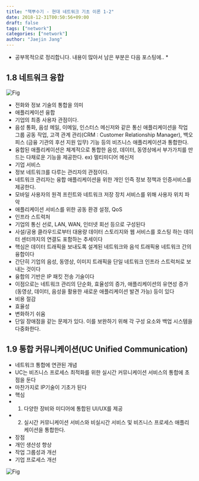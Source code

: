 ```yaml
---
title: "책뿌수기 - 현대 네트워크 기초 이론 1-2"
date: 2018-12-31T00:50:56+09:00
draft: false
tags: ["network"]
categories: ["network"]
author: "Jaejin Jang"
---
```


* 공부목적으로 정리합니다. 내용이 많아서 남은 부분은 다음 포스팅에..  *

## 1.8 네트워크 융합

![Fig](/network3_1.jpg "비즈니스 기업 주도의 네트워크 융합")

* 전화와 정보 기술의 통합을 의미
* 애플리케이션 융합
 * 기업의 최종 사용자 관점이다. 
 * 음성 통화, 음성 메일, 이메일, 인스터스 메신저와 같은 통신 애플리케이션을 작업 그룹 공동 작업, 고객 관계 관리(CRM : Customer Relationship Manager), 백오피스 (금융 기관의 후선 지원 입무) 기능 등의 비즈니스 애플리케이션과 통합한다. 
 * 융합된 애플리케이션은 체계적으로 통합한 음성, 데이터, 동영상에서 부가가치를 만드는 다채로운 기능을 제공한다. ex) 멀티미디어 메신저
* 기업 서비스
 * 정보 네트워크를 다루는 관리자의 관점이다.
 * 네트워크 관리자는 융합 애플리케이션을 위한 개인 인즉 정보 정책과 인증서비스를 제공한다.
 * 모바일 사용자의 원격 프린트와 네트워크 저장 장치 서비스를 위해 사용자 위치 파악
 * 애플리케이션 서비스를 위한 공동 환경 설정, QoS
* 인프라 스트럭처
 * 기업의 통신 선로, LAN, WAN, 인터넷 회선 등으로 구성된다
 * 사설/공용 클라우드로부터 대용량 데이터 스토리지와 웹 서비스를 호스팅 하는 데이터 센터까지의 연결도 포함하는 추세이다
 * 핵심은 데이터 트래픽을 보내도록 설계된 네트워크와 음석 트래픽용 네트워크 간의 융합이다
* 간단히 기업의 음성, 동영상, 이미지 트래픽을 단일 네트워크 인프라 스트럭처로 보내는 것이다
* 융합의 기반은 IP 패킷 전송 기술이다
* 이점으로는 네트워크 관리의 단순화, 효율성의 증가, 애플리케이션의 유연성 증가(동영상, 데이터, 음성을 활용한 새로운 애플리케이션 발견 가능) 등이 있다
 * 비용 절감
 * 효율성
 * 변화하기 쉬움
* 단일 장애점을 같는 문제가 있다. 이를 보완하기 위해 각 구성 요소와 백업 시스템을 다중화한다.

## 1.9 통합 커뮤니케이션(UC Unified Communication)
 * 네트워크 통합에 연관된 개념
 * UC는 비즈니스 프로세스 최적화를 위한 실시간 커뮤니케이션 서비스의 통합에 초점을 둔다
 * 마찬가지로 IP기술이 기초가 된다
 * 핵심
  * 1. 다양한 장비와 미디어에 통합된 UI/UX를 제공
  * 2. 실시간 커뮤니케이션 서비스와 비실시간 서비스 및 비즈니스 프로세스 애플리케이션을 통합한다.
* 장점
 * 개인 생산성 향상
 * 작업 그룹성과 개선
 * 기업 프로세스 개선

 ![Fig](/network3_2.jpg "통합 커뮤니케이션의 구성 요소")

